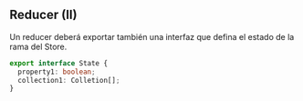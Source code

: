 ## Reducer (II)

Un reducer deberá exportar también una interfaz que defina el estado de la rama del Store.

```ts
export interface State {
  property1: boolean;
  collection1: Colletion[];
}
```
